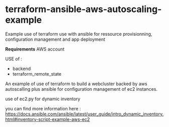 # terraform-ansible-aws-autoscaling-example
Example use of terraform use with ansible for ressource provisionning, configuration management and app deployment

**Requirements**
AWS account

USE of :
 - backend 
 - terraform_remote_state
 
An example of use of terraform to build a webcluster backed by aws autoscalling plus ansible for configuration management of ec2 instances. 

use of ec2.py for dynamic inventory

you can find more information here : https://docs.ansible.com/ansible/latest/user_guide/intro_dynamic_inventory.html#inventory-script-example-aws-ec2
